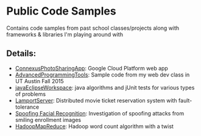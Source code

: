 # Public Code Samples

Contains code samples from past school classes/projects along with frameworks & libraries I'm playing around with

## Details:
* [ConnexusPhotoSharingApp](https://github.com/shreyasrao/public/tree/master/ConnexusPhotoSharingApp): Google Cloud Platform web app
* [AdvancedProgrammingTools](https://github.com/shreyasrao/public/tree/master/AdvancedProgrammingTools): Sample code from my web dev class in UT Austin Fall 2015
* [javaEclipseWorkspace](https://github.com/shreyasrao/public/tree/master/javaEclipseWorkspace): java algorithms and jUnit tests for various types of problems 
* [LamportServer](https://github.com/shreyasrao/public/tree/master/LamportServer): Distributed movie ticket reservation system with fault-tolerance
* [Spoofing Facial Recognition](https://github.com/shreyasrao/public/tree/master/unifyIdProject): Investigation of spoofing attacks from smiling enrollment images
* [HadoopMapReduce](https://github.com/shreyasrao/public/tree/master/HadoopMapReduce): Hadoop word count algorithm with a twist
